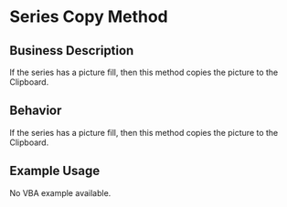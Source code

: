 # Series Copy Method

## Business Description
If the series has a picture fill, then this method copies the picture to the Clipboard.

## Behavior
If the series has a picture fill, then this method copies the picture to the Clipboard.

## Example Usage
No VBA example available.